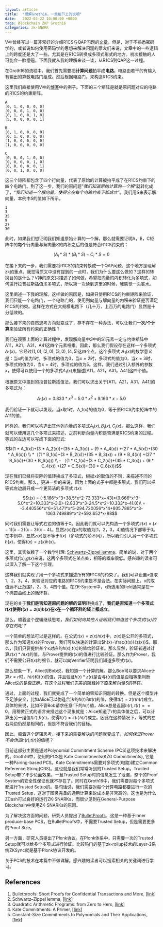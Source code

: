 ```yaml
---
layout: article
title:  "理解Groth16，一些细节上的说明"
date:   2022-03-22 10:00:00 +0800
tags: Blockchain ZKP Groth16
categories: zk-SNARK
---
```


V神曾经写过一篇非常好的介绍R1CS与QAP问题的[文章](https://vitalik.ca/general/2016/12/10/qap.html)。但是，对于不熟悉密码学的，或者说如何使用密码学的思想来解决问题的票友们来说，文章中的一些逻辑上的跨度还是大了一些。尤其是在R1CS转换成多项式形式的地方，初次接触的人可能会一脸懵逼。下面我就从我的理解来谈一谈，从R1CS到QAP这一过程。

在Groth16的流程中，我们首先需要把**计算问题**拍平成**电路**。电路由若干的有输入有输出的算数电路门组成。然后根据电路门，来构造R1CS约束。

这里我们直接使用V神的[博客](https://vitalik.ca/general/2016/12/10/qap.html)中的例子。下面的三个矩阵是就是原问题对应的电路的R1CS的约束矩阵。

```
A
[0, 1, 0, 0, 0, 0]
[0, 0, 0, 1, 0, 0]
[0, 1, 0, 0, 1, 0]
[5, 0, 0, 0, 0, 1]

B
[0, 1, 0, 0, 0, 0]
[0, 1, 0, 0, 0, 0]
[1, 0, 0, 0, 0, 0]
[1, 0, 0, 0, 0, 0]

C
[0, 0, 0, 1, 0, 0]
[0, 0, 0, 0, 1, 0]
[0, 0, 0, 0, 0, 1]
[0, 0, 1, 0, 0, 0]
```

这三个矩阵都包含了四个行向量，代表了原始的计算被拍平成了在R1CS约束下的四个电路门。到了这一步，我们的原问题”*我们知道原始计算的一个解*“就转化成了，*“我们知道一个解向量，使得它在每个电路约束下都成立”*。我们用$S$来表示解向量，本例中$S$的值如下所示。

```
1
3
35
9
27
30
```

此时，如果我们想证明我们知道原始计算的一个解，那么就需要证明A，B，C矩阵中的**每个**行向量与解向量$S$的内积之后的值是符合R1CS约束的：

$$(A_i*S)* (B_i*S) - C_i*S = 0$$

在接下来的一步，我们需要将R1CS的约束转换成一个QAP问题，这个地方是理解zk的重点。我觉得原文中没有提到的一点时，我们为什么要这么做的？这样的转换目的是什么？V神的原文只描述了如何做，希望把向量的内积转化为多项式，如何进行拉普拉斯插值求多项式，所以第一次读到这里的时候，我感觉一头雾水。

这里阐述一下我的理解。这样做的原因是，如果只使用R1CS的约束矩阵来验证，我们只能一个电路门，一个电路门的，使用列向量与解向量的内积来验证是否满足R1CS的约束。这样在方式在大规模电路下（几十万，上百万的电路门）显然是十分低效的。

那么接下来的自然思考方向就变成了，存不存在一种办法，可以让我们**一次/个计算**来验证所有约束的正确性？

我们在观察上面的计算过程中，发现解向量中$S$中的S1元素一定与约束矩阵中A11，A21，A31，A41这四个元素相乘。因此，那么我们假设存在这样一个多项式 $A_1(x)$，它经过$(1,0), (2,0), (3,0), (4,5)$这四个点。这个多项式 $A_1(x)$的数学意义是：当x的值为1时，多项式的值为0，当$x=2$时，多项式的值为0，当$x=3$时，多项式的值为0，当$x=4$时，多项式的值为5。这样，我们通过引入额外的参数x，使得可以使用一个的多项式$A_1(x)$来描述[A11，A21，A31，A41]这四个值。

根据原文中提到的拉普拉斯插值法，我们可以求出关于[A11，A21，A31，A41]的多项式为：

$$A_1(x) = 0.833*x^3 -5.0*x^2 +9.166*x -5.0$$

我们验证一下就可以发现，当x取1时，A_1(x)的值为0，等于原R1CS约束矩阵中的A11的值。

同样的，我们可以构造出其他列向量的多项式$A_i(x),B_i(x),C_i(x)$。那么这样，我们就可以使用这几个多项式来描述，之前判断向量内积是否满足R1CS约束的过程。等式的左边可以写成下面的形式:

$$((1 * A_1(x))+(3 * A_2(x))+(35 * A_3(x)) + (9 * A_4(x)) +(27 * A_5(x))+(30 * A_6(x))) \\ *（(1 * B_1(x)+(3 * B_2(x))+(35 * B_3(x)) + (9 * B_4(x)) +(27 * B_5(x))+(30 * B_6(x))) \\ - （(1 * C_1(x)+(3 * C_2(x))+(35 * C_3(x)) + (9 * C_4(x)) +(27 * C_5(x))+(30 * C_6(x)))$$

现在我们已经将实际的值转换成了多项式，根据x的取值的不同，来描述不同的R1CS约束。那么，更进一步的来说，因为上面的式子中都是多项式，我们可以把等式左边展开成一个更简洁的多项式 $t(x)$:

$$t(x) = (-5.166*x^3+38.5*x^2-73.333*x+43)*(0.666*x^3-5.0*x^2+10.333*x-3.0)-(2.833*x^3-24.5*x^2+10.333*x-41.0)\\
       = -3.440556*x^6+51.471*x^5-294.720056*x^4+805.7885*x^3-1063.749889*x^2+592.652*x-88$$

同时我们需要让等式右边的值等于0。因此我们就可以先构造一个多项式$z(x)=(x-1)(x-2)(x-3)(x-4)$。显然$z(x)$在x的取值为[1，2，3，4]值情况下都等于0。在本例中，显然$z(x)$是不等于$t(x)$（多项式的阶不同），所以我们引入另一个多项式$h(x)$，使得$t(x)=z(x)h(x)$。

这里，其实依赖了一个数学引理: [Schwartz–Zippel lemma](https://en.wikipedia.org/wiki/Schwartz%E2%80%93Zippel_lemma)。简单的说，对于两个多项式$f(x)$,$g(x)$来说，这两个多项式在某点处，相等的概率很低。感兴趣的读者可以深入了解一下这个引理。

这样我们就实现了用一个多项式来描述所有的R1CS的约束了。我们可以设置x值取1，2，3，4，来验证对应的电路的R1CS约束是不是合法。在实际问题上，x的取值远不止范围1，2，3，4四个值。在ZK-System中，x所选用的field通常是在一个椭圆曲线上的循环群。

现在的关于**我们是否知道原问题的解的证明**转换成了，**我们是否知道一个多项式$t(x)$使得$t(x)=z(x)h(x)$在x在一个循环群的域上都成立**。

那么，顺着这个逻辑继续思考，*我们如何向其他人证明我们知道这个多项式$t(x)$的存在的呢？*

一个简单的想法可以是这样的。在公式$t(x)=z(x)h(x)$中，$z(x)$是公开的多项式，那么作为知道$t(x)$的Prover，我们可以快速的计算出$h(x)=\frac{t(x)}{z(x)}$。那么，我们只要提供某个x对应的$h(x)$,$t(x)$的值给验证者。那么显然，验证者通过计算$z(x)*h(x)$的值，与Prover提供的$t(x)$的值进行比较验证。那么作为Prover，我们不需要公开$t(x)$的细节，就可以向Verifier证明我们知道多项式$t(x)$。

那么想象一下，Alice对Bob说，我知道一个计算的解。那么Bob可以要求Alice计算$x=r$时，$h(r)$和$t(r)$的值，并且验证$h(r)*z(r)$是否与$t(r)$的值是否相等来判断Alice说的是否正确。在这个过程我们完美的隐藏掉了原来解向量$S$的存在。

通过，上面的过程，我们就完成了一个简单的零知识问题的转换。但是这个模型并不足够安全，比如Alice可以伪造合法的$h(r)$和$t(r)$的值，使得$t(r)=z(r)h(r)$成立。具体的来说，比如不管Bob请求任意r下的$h(r)$值，Alice总是返回$h(r),t(r) == 0$。用稍微正式的语言来描述这个现象就是：Alice知道了$r$的具体值之后，可以计算出另一组值$t(r')$,$h(r')$，使得$t(r')=z(r)h(r')$成立。因此在这种情况下，等式的左右两边仍然是相同的，但是不符合我们的目标。

因此，顺着这个逻辑思考，接下来的需要解决的问题就变成了，*如何保证Prover不会伪造*$h(r)$,$t(r)$的值呢？

目前这部分主要是通过Polynomial Commitment Scheme (PCS)这项技术来解决的。Groth16中，使用的PCS是 Kate Commitments(KZG Commitments), 它是一种Pairing-based PCS。Kate Commitments需要对多项式(电路)建立Common Reference String(CRS)。这也就是我们常常听到的Trusted Setup。Trusted Setup带了不少负面效果。一旦Trusted Setup时的信息发生了泄漏，整个的Proof System的安全性保证也就不存在了。同时在Groth16中，我们需要对每个多项式都进行Trusted Setup的。换句话说，我们需要对每个计算电路都要进行一次的Trusted Setup，这对于图灵完备的通用计算来说成本是非常高的。这也是为什么ZCash可以良好的运行ZK-SNARKs，而很少见到在General-Purpose Blockchain中使用ZK-SNARKs的原因。

为了解决这方面的问题，研究人员提出了[BulletProofs](https://crypto.stanford.edu/bulletproofs/)，这是一种基于inner produce-base PCS，在BulletProofs中，不需要Trusted Setup，但是需要更多的Proof Size。

另一方面，研究人员提出了Plonk协议。在Plonk体系中，只需要一次的Trusted Setup就可以给多个多项式进行验证。比较热门的基于zk-rollup技术的Layer-2系统ZKSync就是基于Plonk协议开发的。

关于PCS的技术在本篇中不做详解。感兴趣的读者可以搜索相关的关键词进行学习。

## References

1. Bulletproofs: Short Proofs for Confidential Transactions and More, [[link]](https://crypto.stanford.edu/bulletproofs/)
2. Schwartz–Zippel lemma, [[link]](https://en.wikipedia.org/wiki/Schwartz%E2%80%93Zippel_lemma)
3. Quadratic Arithmetic Programs: from Zero to Hero, [[link]](https://vitalik.ca/general/2016/12/10/qap.html)
4. Kate Commitments: A Primer, [[link]](https://hackmd.io/@tompocock/Hk2A7BD6U)
5. Constant-Size Commitments to Polynomials and Their Applications, [[link]](https://www.iacr.org/archive/asiacrypt2010/6477178/6477178.pdf)